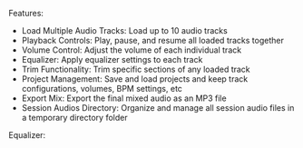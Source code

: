 


Features:
- Load Multiple Audio Tracks: Load up to 10 audio tracks 
- Playback Controls: Play, pause, and resume all loaded tracks together
- Volume Control: Adjust the volume of each individual track 
- Equalizer: Apply equalizer settings to each track
- Trim Functionality: Trim specific sections of any loaded track
- Project Management: Save and load projects and keep track configurations, volumes, BPM settings, etc
- Export Mix: Export the final mixed audio as an MP3 file
- Session Audios Directory: Organize and manage all session audio files in a temporary directory folder 

Equalizer:

